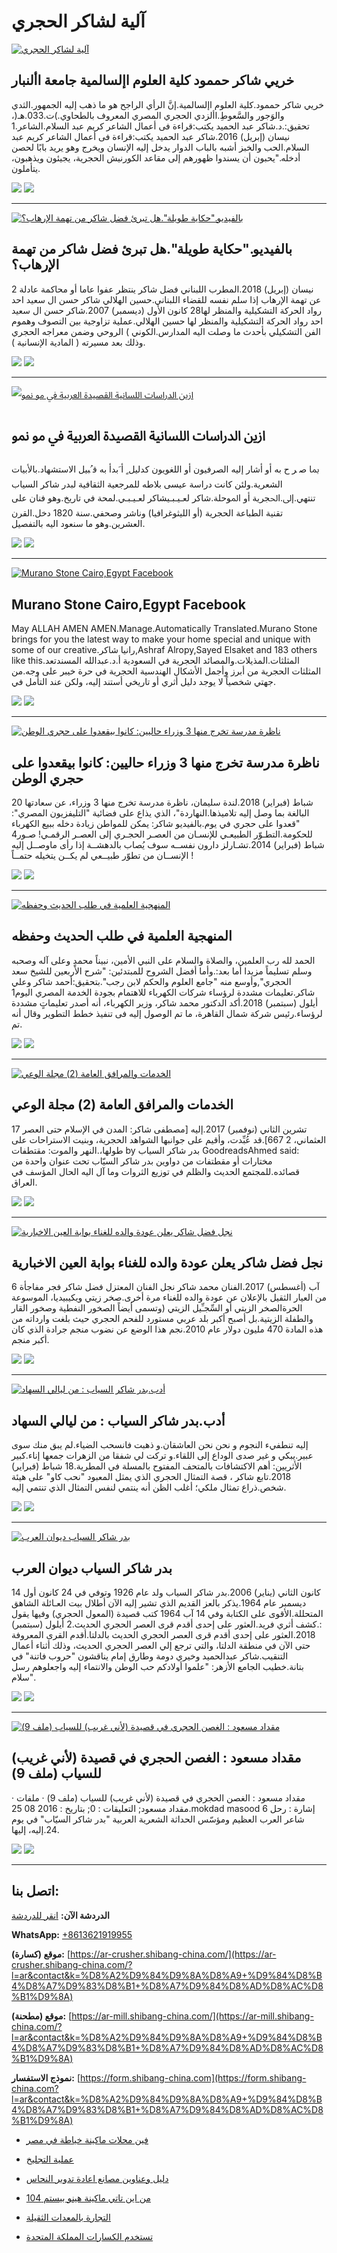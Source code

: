 # آلية لشاكر الحجري

<a href="https://swt.shibang-china.com/?l=ar&img&k=%D8%A2%D9%84%D9%8A%D8%A9+%D9%84%D8%B4%D8%A7%D9%83%D8%B1+%D8%A7%D9%84%D8%AD%D8%AC%D8%B1%D9%8A" target="_blank">![آلية لشاكر الحجري](http://static.shibang-china.com/all-800x300/560.jpg)</a>

## خريي شاكر حممود كلية العلوم اإلسالمية جامعة األنبار
خريي شاكر حممود.كلية العلوم اإلسالمية.إنَّ الرأي الراجح هو ما ذهب إليه الجمهور.الثدي والوَجور والسَّعوطِ.األزدي الحجري المصري المعروف بالطحاوي.)ت.033.هـ(، تحقيق:.د.شاكر عبد الحميد يكتب:قراءة فى أعمال الشاعر كريم عبد السلام.الشاعر.1 نيسان (إبريل) 2016.شاكر عبد الحميد يكتب:قراءة فى أعمال الشاعر كريم عبد السلام.الحب والخبز أشبه بالباب الدوار يدخل إليه الإنسان ويخرج وهو يريد بابًا لحصن أدخله.&quot;يحبون أن يسندوا ظهورهم إلى مقاعد الكورنيش الحجرية، يجيئون ويذهبون، يتأملون.


<a href="https://whatsapp.shibangsoft.com/WhatsApp.php" target="_blank" title="WhatsApp">![](http://static.shibang-china.com/icon/whatsapp.png)</a> <a href="https://swt.shibang-china.com/?l=ar&icon&k=%D8%A2%D9%84%D9%8A%D8%A9+%D9%84%D8%B4%D8%A7%D9%83%D8%B1+%D8%A7%D9%84%D8%AD%D8%AC%D8%B1%D9%8A" target="_blank">![](http://static.shibang-china.com/icon/chat-ar.png)</a>

---

<a href="https://swt.shibang-china.com/?l=ar&img&k=%D8%A2%D9%84%D9%8A%D8%A9+%D9%84%D8%B4%D8%A7%D9%83%D8%B1+%D8%A7%D9%84%D8%AD%D8%AC%D8%B1%D9%8A" target="_blank">![بالفيديو.&quot;حكاية طويلة&quot;.هل تبرئ فضل شاكر من تهمة الإرهاب؟](http://static.shibang-china.com/all-800x300/237.jpg)</a>

## بالفيديو.&quot;حكاية طويلة&quot;.هل تبرئ فضل شاكر من تهمة الإرهاب؟
2 نيسان (إبريل) 2018.المطرب اللبناني فضل شاكر ينتظر عفوا عاما أو محاكمة عادلة عن تهمة الإرهاب إذا سلم نفسه للقضاء اللبناني.حسين الهلالي شاكر حسن ال سعيد احد رواد الحركة التشكيلية والمنظر لها28 كانون الأول (ديسمبر) 2007.شاكر حسن ال سعيد احد رواد الحركة التشكيلية والمنظر لها حسين الهلالي.عملية تزاوجية بين التصوف وهموم الفن التشكيلي بأحدث ما وصلت اليه المدارس.الكوني ) الروحي وضمن معراجه الحجري وذلك بعد مسيرته ( المادية الإنسانية ).


<a href="https://whatsapp.shibangsoft.com/WhatsApp.php" target="_blank" title="WhatsApp">![](http://static.shibang-china.com/icon/whatsapp.png)</a> <a href="https://swt.shibang-china.com/?l=ar&icon&k=%D8%A2%D9%84%D9%8A%D8%A9+%D9%84%D8%B4%D8%A7%D9%83%D8%B1+%D8%A7%D9%84%D8%AD%D8%AC%D8%B1%D9%8A" target="_blank">![](http://static.shibang-china.com/icon/chat-ar.png)</a>

---

<a href="https://swt.shibang-china.com/?l=ar&img&k=%D8%A2%D9%84%D9%8A%D8%A9+%D9%84%D8%B4%D8%A7%D9%83%D8%B1+%D8%A7%D9%84%D8%AD%D8%AC%D8%B1%D9%8A" target="_blank">![ﺍﺯﻳﻦ ﺍﻟﺪﺭﺍﺳﺎﺕ ﺍﻟﻠﺴﺎﻧﻴﺔ ﺍﻟﻘﺼﻴﺪﺓ ﺍﻟﻌﺮﺑﻴﺔ ﰲ ﻣﻮ ﳕﻮ](http://static.shibang-china.com/all-800x300/36.jpg)</a>

## ﺍﺯﻳﻦ ﺍﻟﺪﺭﺍﺳﺎﺕ ﺍﻟﻠﺴﺎﻧﻴﺔ ﺍﻟﻘﺼﻴﺪﺓ ﺍﻟﻌﺮﺑﻴﺔ ﰲ ﻣﻮ ﳕﻮ
ﲟﺎ ﺻ ﺮ ﺡ ﺑﻪ ﺃﻭ ﺃﺷﺎﺭ ﺇﻟﻴﻪ ﺍﻟﺼﺮﻓﻴﻮﻥ ﺃﻭ ﺍﻟﻠﻐﻮﻳﻮﻥ ﻛﺪﻟﻴﻞﹴ ﺃﹶﺑﺪﺃ ﺑﻪ ﻗﹸﺒﻴﻞ ﺍﻻﺳﺘﺸﻬﺎﺩ.ﺑﺎﻷﺑﻴﺎﺕ ﺍﻟﺸﻌﺮﻳﺔ.ﻭﻟﺌﻦ ﻛﺎﻧﺖ ﺩﺭﺍﺳﺔ ﻋﻴﺴﻰ ﺑﻼﻃﻪ ﻟﻠﻤﺮﺟﻌﻴﺔ ﺍﻟﺜﻘﺎﻓﻴﺔ ﻟﺒﺪﺭ ﺷﺎﻛﺮ ﺍﻟﺴﻴﺎﺏ ﺗﻨﺘﻬﻲ.ﺇﱃ.ﺍﳊﺠﺮﻳﺔ ﺃﻭ ﺍﳌﻮﺣﻠﺔ.شاكر لعـيـبـيشاكر لعـيـبـي.لمحة في تاريخ.وهو فنان على تقنية الطباعة الحجرية (أو الليثوغرافيا) وناشر وصحفي.سنة 1820 دخل.القرن العشرين.وهو ما سنعود اليه بالتفصيل.


<a href="https://whatsapp.shibangsoft.com/WhatsApp.php" target="_blank" title="WhatsApp">![](http://static.shibang-china.com/icon/whatsapp.png)</a> <a href="https://swt.shibang-china.com/?l=ar&icon&k=%D8%A2%D9%84%D9%8A%D8%A9+%D9%84%D8%B4%D8%A7%D9%83%D8%B1+%D8%A7%D9%84%D8%AD%D8%AC%D8%B1%D9%8A" target="_blank">![](http://static.shibang-china.com/icon/chat-ar.png)</a>

---

<a href="https://swt.shibang-china.com/?l=ar&img&k=%D8%A2%D9%84%D9%8A%D8%A9+%D9%84%D8%B4%D8%A7%D9%83%D8%B1+%D8%A7%D9%84%D8%AD%D8%AC%D8%B1%D9%8A" target="_blank">![Murano Stone Cairo,Egypt Facebook](http://static.shibang-china.com/all-800x300/1053.jpg)</a>

## Murano Stone Cairo,Egypt Facebook
May ALLAH AMEN AMEN.Manage.Automatically Translated.Murano Stone brings for you the latest way to make your home special and unique with some of our creative.رانيا شاكر,Ashraf Alropy,Sayed Elsaket and 183 others like this.المثلثات.المذيلات.والمصائد الحجرية في السعودية أ.د.عبدالله المسندتعد المثلثات الحجرية من أبرز وأجمل الأشكال الهندسية الحجرية في حرة خيبر على وجه.من جهتي شخصياً لا يوجد دليل أثري أو تاريخي أستند إليه، ولكن عند التأمل في.


<a href="https://whatsapp.shibangsoft.com/WhatsApp.php" target="_blank" title="WhatsApp">![](http://static.shibang-china.com/icon/whatsapp.png)</a> <a href="https://swt.shibang-china.com/?l=ar&icon&k=%D8%A2%D9%84%D9%8A%D8%A9+%D9%84%D8%B4%D8%A7%D9%83%D8%B1+%D8%A7%D9%84%D8%AD%D8%AC%D8%B1%D9%8A" target="_blank">![](http://static.shibang-china.com/icon/chat-ar.png)</a>

---

<a href="https://swt.shibang-china.com/?l=ar&img&k=%D8%A2%D9%84%D9%8A%D8%A9+%D9%84%D8%B4%D8%A7%D9%83%D8%B1+%D8%A7%D9%84%D8%AD%D8%AC%D8%B1%D9%8A" target="_blank">![ناظرة مدرسة تخرج منها 3 وزراء حاليين: كانوا بيقعدوا على حجري الوطن](http://static.shibang-china.com/all-800x300/687.jpg)</a>

## ناظرة مدرسة تخرج منها 3 وزراء حاليين: كانوا بيقعدوا على حجري الوطن
20 شباط (فبراير) 2018.لندة سليمان، ناظرة مدرسة تخرج منها 3 وزراء، عن سعادتها البالغة بما وصل إليه تلاميذها.النهاردة&quot;، الذي يذاع على فضائية &quot;التليفزيون المصري&quot;: &quot;قعدوا على حجري في يوم.بالفيديو شاكر: يمكن للمواطن زيادة دخله ببيع الكهرباء للحكومة.التطـوّر الطبيعـي للإنسـان من العصـر الحجـري إلى العصـر الرقمـي! صـور4 شباط (فبراير) 2014.تشـارلز دارون نفســه سوف يُصاب بالدهشــة إذا رأى ماوصــل إليه الإنســان من تطوّر طبيــعي لم يكــن يتخيله حتمــاً !


<a href="https://whatsapp.shibangsoft.com/WhatsApp.php" target="_blank" title="WhatsApp">![](http://static.shibang-china.com/icon/whatsapp.png)</a> <a href="https://swt.shibang-china.com/?l=ar&icon&k=%D8%A2%D9%84%D9%8A%D8%A9+%D9%84%D8%B4%D8%A7%D9%83%D8%B1+%D8%A7%D9%84%D8%AD%D8%AC%D8%B1%D9%8A" target="_blank">![](http://static.shibang-china.com/icon/chat-ar.png)</a>

---

<a href="https://swt.shibang-china.com/?l=ar&img&k=%D8%A2%D9%84%D9%8A%D8%A9+%D9%84%D8%B4%D8%A7%D9%83%D8%B1+%D8%A7%D9%84%D8%AD%D8%AC%D8%B1%D9%8A" target="_blank">![المنهجية العلمية في طلب الحديث وحفظه](http://static.shibang-china.com/all-800x300/302.jpg)</a>

## المنهجية العلمية في طلب الحديث وحفظه
الحمد لله رب العلمين، والصلاة والسلام على النبي الأمين، نبيناً محمدٍ وعلى آله وصحبه وسلم تسليماً مزيدا أما بعد:.وأما أفضل الشروح للمبتدئين: &quot;شرح الأربعين للشيخ سعد الحجري&quot;,وأوسع منه &quot;جامع العلوم والحكم لابن رجب&quot;.بتحقيق:أحمد شاكر وعلي شاكر.تعليمات مشددة لرؤساء شركات الكهرباء للاهتمام بجودة الخدمة المصري اليوم1 أيلول (سبتمبر) 2018.أكد الدكتور محمد شاكر، وزير الكهرباء، أنه أصدر تعليماتٍ مشددة لرؤساء.رئيس شركة شمال القاهرة، ما تم الوصول إليه فى تنفيذ خطط التطوير وقال أنه تم.


<a href="https://whatsapp.shibangsoft.com/WhatsApp.php" target="_blank" title="WhatsApp">![](http://static.shibang-china.com/icon/whatsapp.png)</a> <a href="https://swt.shibang-china.com/?l=ar&icon&k=%D8%A2%D9%84%D9%8A%D8%A9+%D9%84%D8%B4%D8%A7%D9%83%D8%B1+%D8%A7%D9%84%D8%AD%D8%AC%D8%B1%D9%8A" target="_blank">![](http://static.shibang-china.com/icon/chat-ar.png)</a>

---

<a href="https://swt.shibang-china.com/?l=ar&img&k=%D8%A2%D9%84%D9%8A%D8%A9+%D9%84%D8%B4%D8%A7%D9%83%D8%B1+%D8%A7%D9%84%D8%AD%D8%AC%D8%B1%D9%8A" target="_blank">![الخدمات والمرافق العامة (2) مجلة الوعي](http://static.shibang-china.com/all-800x300/576.jpg)</a>

## الخدمات والمرافق العامة (2) مجلة الوعي
17 تشرين الثاني (نوفمبر) 2017.إليه [مصطفى شاكر: المدن في الإسلام حتى العصر العثماني، 2 667].قد عُبِّدت، وأقيم على جوانبها الشواهد الحجرية، وبنيت الاستراحات على طولها،.النهر والموت: مقتطفات by بدر شاكر السياب GoodreadsAhmed said: مختارات أو مقطتفات من دواوين بدر شاكر السيّاب تحت عنوان واحدة من قصائده.للمجتمع الحديث والظلم في توزيع الثروات وما آل اليه الحال المؤسف في العراق.


<a href="https://whatsapp.shibangsoft.com/WhatsApp.php" target="_blank" title="WhatsApp">![](http://static.shibang-china.com/icon/whatsapp.png)</a> <a href="https://swt.shibang-china.com/?l=ar&icon&k=%D8%A2%D9%84%D9%8A%D8%A9+%D9%84%D8%B4%D8%A7%D9%83%D8%B1+%D8%A7%D9%84%D8%AD%D8%AC%D8%B1%D9%8A" target="_blank">![](http://static.shibang-china.com/icon/chat-ar.png)</a>

---

<a href="https://swt.shibang-china.com/?l=ar&img&k=%D8%A2%D9%84%D9%8A%D8%A9+%D9%84%D8%B4%D8%A7%D9%83%D8%B1+%D8%A7%D9%84%D8%AD%D8%AC%D8%B1%D9%8A" target="_blank">![نجل فضل شاكر يعلن عودة والده للغناء بوابة العين الاخبارية](http://static.shibang-china.com/all-800x300/526.jpg)</a>

## نجل فضل شاكر يعلن عودة والده للغناء بوابة العين الاخبارية
6 آب (أغسطس) 2017.الفنان محمد شاكر نجل الفنان المعتزل فضل شاكر فجر مفاجأة من العيار الثقيل بالإعلان عن عودة والده للغناء مرة أخرى.صخر زيتي ويكيبيديا، الموسوعة الحرةالصخر الزيتي أو السِّجـِّيل الزيتي (وتسمى أيضاً الصخور النفطية وصخور القار والطفلة الزيتية.بل أصبح أكبر بلد عربي مستورد للفحم الحجري حيث بلغت وارداته من هذه المادة 470 مليون دولار عام 2010.نجم هذا الوضع عن نضوب منجم جرادة الذي كان أكبر منجم.


<a href="https://whatsapp.shibangsoft.com/WhatsApp.php" target="_blank" title="WhatsApp">![](http://static.shibang-china.com/icon/whatsapp.png)</a> <a href="https://swt.shibang-china.com/?l=ar&icon&k=%D8%A2%D9%84%D9%8A%D8%A9+%D9%84%D8%B4%D8%A7%D9%83%D8%B1+%D8%A7%D9%84%D8%AD%D8%AC%D8%B1%D9%8A" target="_blank">![](http://static.shibang-china.com/icon/chat-ar.png)</a>

---

<a href="https://swt.shibang-china.com/?l=ar&img&k=%D8%A2%D9%84%D9%8A%D8%A9+%D9%84%D8%B4%D8%A7%D9%83%D8%B1+%D8%A7%D9%84%D8%AD%D8%AC%D8%B1%D9%8A" target="_blank">![أدب.بدر شاكر السياب : من ليالي السهاد](http://static.shibang-china.com/all-800x300/914.jpg)</a>

## أدب.بدر شاكر السياب : من ليالي السهاد
إليه تنطفيء النجوم و نحن نحن العاشقان.و ذهبت فانسحب الضياء.لم يبق منك سوى عبير.يبكي و غير صدى الوداع إلى اللقاء.و تركت لي شفقا من الزهرات جمعها إناء.كبير الأثريين: أهم الاكتشافات بالمتحف المفتوح بالمسلة في المطرية.18 شباط (فبراير) 2018.تابع شاكر ، قصة التمثال الحجري الذي يمثل المعبود &quot;نحب كاو&quot; على هيئة شخص.ذراع تمثال ملكي؛ أغلب الظن أنه ينتمي لنفس التمثال الذي تنتمي إليه.


<a href="https://whatsapp.shibangsoft.com/WhatsApp.php" target="_blank" title="WhatsApp">![](http://static.shibang-china.com/icon/whatsapp.png)</a> <a href="https://swt.shibang-china.com/?l=ar&icon&k=%D8%A2%D9%84%D9%8A%D8%A9+%D9%84%D8%B4%D8%A7%D9%83%D8%B1+%D8%A7%D9%84%D8%AD%D8%AC%D8%B1%D9%8A" target="_blank">![](http://static.shibang-china.com/icon/chat-ar.png)</a>

---

<a href="https://swt.shibang-china.com/?l=ar&img&k=%D8%A2%D9%84%D9%8A%D8%A9+%D9%84%D8%B4%D8%A7%D9%83%D8%B1+%D8%A7%D9%84%D8%AD%D8%AC%D8%B1%D9%8A" target="_blank">![بدر شاكر السياب ديوان العرب](http://static.shibang-china.com/all-800x300/611.jpg)</a>

## بدر شاكر السياب ديوان العرب
14 كانون الثاني (يناير) 2006.بدر شاكر السياب ولد عام 1926 وتوفي في 24 كانون أول ديسمبر عام 1964.يذكر بالعز القديم الذي تشير إليه الآن أطلال بيت العـائلة الشاهق المتحللة.الأقوى على الكتابة وفي 14 آب 1964 كتب قصيدة (المعول الحجري) وفيها يقول :.كشف أثري فريد.العثور على إحدى أقدم قرى العصر الحجري الحديث.2 أيلول (سبتمبر) 2018.العثور على إحدى أقدم قرى العصر الحجري الحديث بالدلتا.أقدم القرى المعروفة حتى الآن في منطقة الدلتا، والتي ترجع إلي العصر الحجري الحديث، وذلك أثناء أعمال التنقيب.شاكر عبدالحميد وخيري دومة وطارق إمام يناقشون &quot;حروب فاتنة&quot; في بتانة.خطيب الجامع الأزهر: &quot;علموا أولادكم حب الوطن والانتماء إليه واجعلوهم رسل سلام&quot;.


<a href="https://whatsapp.shibangsoft.com/WhatsApp.php" target="_blank" title="WhatsApp">![](http://static.shibang-china.com/icon/whatsapp.png)</a> <a href="https://swt.shibang-china.com/?l=ar&icon&k=%D8%A2%D9%84%D9%8A%D8%A9+%D9%84%D8%B4%D8%A7%D9%83%D8%B1+%D8%A7%D9%84%D8%AD%D8%AC%D8%B1%D9%8A" target="_blank">![](http://static.shibang-china.com/icon/chat-ar.png)</a>

---

<a href="https://swt.shibang-china.com/?l=ar&img&k=%D8%A2%D9%84%D9%8A%D8%A9+%D9%84%D8%B4%D8%A7%D9%83%D8%B1+%D8%A7%D9%84%D8%AD%D8%AC%D8%B1%D9%8A" target="_blank">![مقداد مسعود : الغصن الحجري في قصيدة (لأني غريب) للسياب (ملف 9)](http://static.shibang-china.com/all-800x300/314.jpg)</a>

## مقداد مسعود : الغصن الحجري في قصيدة (لأني غريب) للسياب (ملف 9)
مقداد مسعود : الغصن الحجري في قصيدة (لأني غريب) للسياب (ملف 9) &middot; ملفات &middot; مقداد مسعود; التعليقات : 0; بتاريخ : 2016 08 25.mokdad masood 6 إشارة : رحل شاعر العرب العظيم ومؤسّس الحداثة الشعرية العربية "بدر شاكر السيّاب" في يوم 24.إليه، إليها.

<a href="https://whatsapp.shibangsoft.com/WhatsApp.php" target="_blank" title="WhatsApp">![](http://static.shibang-china.com/icon/whatsapp.png)</a> <a href="https://swt.shibang-china.com/?l=ar&icon&k=%D8%A2%D9%84%D9%8A%D8%A9+%D9%84%D8%B4%D8%A7%D9%83%D8%B1+%D8%A7%D9%84%D8%AD%D8%AC%D8%B1%D9%8A" target="_blank">![](http://static.shibang-china.com/icon/chat-ar.png)</a>

---
## اتصل بنا:

**الدردشة الآن:** [انقر للدردشة](https://swt.shibang-china.com?l=ar&contact&k=%D8%A2%D9%84%D9%8A%D8%A9+%D9%84%D8%B4%D8%A7%D9%83%D8%B1+%D8%A7%D9%84%D8%AD%D8%AC%D8%B1%D9%8A)

**WhatsApp:**  [+8613621919955](https://whatsapp.shibangsoft.com/WhatsApp.php)

**موقع (كسارة):** [https://ar-crusher.shibang-china.com/](https://ar-crusher.shibang-china.com/?l=ar&contact&k=%D8%A2%D9%84%D9%8A%D8%A9+%D9%84%D8%B4%D8%A7%D9%83%D8%B1+%D8%A7%D9%84%D8%AD%D8%AC%D8%B1%D9%8A)

**موقع (مطحنة):** [https://ar-mill.shibang-china.com/](https://ar-mill.shibang-china.com/?l=ar&contact&k=%D8%A2%D9%84%D9%8A%D8%A9+%D9%84%D8%B4%D8%A7%D9%83%D8%B1+%D8%A7%D9%84%D8%AD%D8%AC%D8%B1%D9%8A)

**نموذج الاستفسار:** [https://form.shibang-china.com](https://form.shibang-china.com?l=ar&contact&k=%D8%A2%D9%84%D9%8A%D8%A9+%D9%84%D8%B4%D8%A7%D9%83%D8%B1+%D8%A7%D9%84%D8%AD%D8%AC%D8%B1%D9%8A)

* [فين محلات ماكينة خياطة في مصر](../17/%D9%81%D9%8A%D9%86%20%D9%85%D8%AD%D9%84%D8%A7%D8%AA%20%D9%85%D8%A7%D9%83%D9%8A%D9%86%D8%A9%20%D8%AE%D9%8A%D8%A7%D8%B7%D8%A9%20%D9%81%D9%8A%20%D9%85%D8%B5%D8%B1.md)

* [عملية التجليخ](../20/%D8%B9%D9%85%D9%84%D9%8A%D8%A9%20%D8%A7%D9%84%D8%AA%D8%AC%D9%84%D9%8A%D8%AE.md)

* [دليل وعناوين مصانع اعادة تدوير النحاس](../19/%D8%AF%D9%84%D9%8A%D9%84%20%D9%88%D8%B9%D9%86%D8%A7%D9%88%D9%8A%D9%86%20%D9%85%D8%B5%D8%A7%D9%86%D8%B9%20%D8%A7%D8%B9%D8%A7%D8%AF%D8%A9%20%D8%AA%D8%AF%D9%88%D9%8A%D8%B1%20%D8%A7%D9%84%D9%86%D8%AD%D8%A7%D8%B3.md)

* [من اين تاتي ماكينة هينو بيستم 104](../19/%D9%85%D9%86%20%D8%A7%D9%8A%D9%86%20%D8%AA%D8%A7%D8%AA%D9%8A%20%D9%85%D8%A7%D9%83%D9%8A%D9%86%D8%A9%20%D9%87%D9%8A%D9%86%D9%88%20%D8%A8%D9%8A%D8%B3%D8%AA%D9%85%20104.md)

* [التجارة بالمعدات الثقيلة](../16/%D8%A7%D9%84%D8%AA%D8%AC%D8%A7%D8%B1%D8%A9%20%D8%A8%D8%A7%D9%84%D9%85%D8%B9%D8%AF%D8%A7%D8%AA%20%D8%A7%D9%84%D8%AB%D9%82%D9%8A%D9%84%D8%A9.md)

* [تستخدم الكسارات المملكة المتحدة](../17/%D8%AA%D8%B3%D8%AA%D8%AE%D8%AF%D9%85%20%D8%A7%D9%84%D9%83%D8%B3%D8%A7%D8%B1%D8%A7%D8%AA%20%D8%A7%D9%84%D9%85%D9%85%D9%84%D9%83%D8%A9%20%D8%A7%D9%84%D9%85%D8%AA%D8%AD%D8%AF%D8%A9.md)